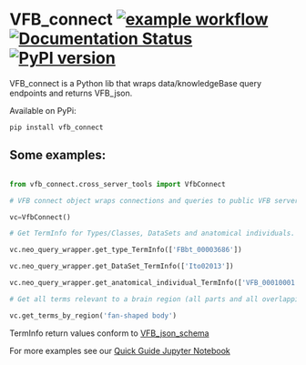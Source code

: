 # VFB_connect [![example workflow](https://github.com/VirtualFlyBrain/VFB_connect/actions/workflows/test_vfb-connect.yml/badge.svg)](https://github.com/VirtualFlyBrain/VFB_connect/actions/workflows/test_vfb-connect.yml) [![Documentation Status](https://readthedocs.org/projects/vfb-connect/badge/?version=stable)](https://vfb-connect.readthedocs.io/en/stable/?badge=latest) [![PyPI version](https://badge.fury.io/py/vfb-connect.svg)](https://pypi.org/project/vfb-connect/)

VFB_connect is a Python lib that wraps data/knowledgeBase query endpoints and returns VFB_json.


Available on PyPi:

` pip install vfb_connect `
  
  
  ## Some examples:
  
 ```python

from vfb_connect.cross_server_tools import VfbConnect

# VFB connect object wraps connections and queries to public VFB servers.

vc=VfbConnect()

# Get TermInfo for Types/Classes, DataSets and anatomical individuals.

vc.neo_query_wrapper.get_type_TermInfo(['FBbt_00003686'])

vc.neo_query_wrapper.get_DataSet_TermInfo(['Ito02013'])

vc.neo_query_wrapper.get_anatomical_individual_TermInfo(['VFB_00010001'])

# Get all terms relevant to a brain region (all parts and all overlapping cells.  Query by label supported by default.

vc.get_terms_by_region('fan-shaped body')

```

TermInfo return values conform to [VFB_json_schema](https://virtualflybrain.github.io/schema_doc.html)

For more examples see our [Quick Guide Jupyter Notebook](https://github.com/VirtualFlyBrain/VFB_connect/blob/master/snippets/VFB_connect_Quick_Guide.ipynb)

